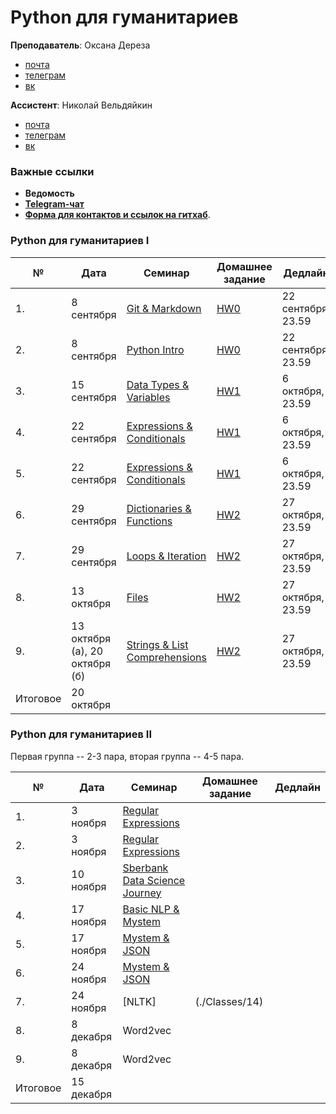 # Python для гуманитариев

**Преподаватель**: Оксана Дереза

* [почта](mailto:oksana.dereza@gmail.com)
* [телеграм](https://t.me/ancatmara)
* [вк](https://vk.com/ancatmara)

**Ассистент**: Николай Вельдяйкин

* [почта](mailto:noveldyaykin@edu.hse.ru)
* [телеграм](https://t.me/NickVeld)
* [вк](https://vk.com/kolabnya)

### Важные ссылки
* **Ведомость** 
* [**Telegram-чат**](https://t.me/joinchat/ADMP3Udx7TaLyTs_801hCA)
* [**Форма для контактов и ссылок на гитхаб**](https://goo.gl/forms/BzgdQbl5URudUXdV2).

### Python для гуманитариев I

|№| Дата | Семинар | Домашнее задание | Дедлайн |
|-|------|---------|------------------|---------|
|1.|8 сентября| [Git & Markdown](./Classes/1)|[HW0](./Homeworks/HW0.md)|22 сентября, 23.59|
|2.|8 сентября|[Python Intro](./Classes/2)|[HW0](./Homeworks/HW0.md)|22 сентября, 23.59|
|3.|15 сентября|[Data Types & Variables](./Classes/3)|[HW1](./Homeworks/HW1.md)|6 октября, 23.59|
|4.|22 сентября|[Expressions & Conditionals](./Classes/4)|[HW1](./Homeworks/HW1.md)|6 октября, 23.59|
|5.|22 сентября|[Expressions & Conditionals](./Classes/4)|[HW1](./Homeworks/HW1.md)|6 октября, 23.59|
|6.|29 сентября|[Dictionaries & Functions](./Classes/5)|[HW2](./Homeworks/HW2.md)|27 октября, 23.59|
|7.|29 сентября|[Loops & Iteration](./Classes/6)|[HW2](./Homeworks/HW2.md)|27 октября, 23.59|
|8.|13 октября|[Files](./Classes/7)|[HW2](./Homeworks/HW2.md)|27 октября, 23.59|
|9.|13 октября (а), 20 октября (б)|[Strings & List Comprehensions](./Classes/8)|[HW2](./Homeworks/HW2.md)|27 октября, 23.59|
|Итоговое|20 октября||||

### Python для гуманитариев II

Первая группа -- 2-3 пара, вторая группа -- 4-5 пара.

|№| Дата | Семинар | Домашнее задание | Дедлайн |
|-|------|---------|------------------|---------|
|1.|3 ноября|[Regular Expressions](./Classes/9-10)|||
|2.|3 ноября|[Regular Expressions](./Classes/9-10)|||
|3.|10 ноября|[Sberbank Data Science Journey](https://sdsj.sberbank.ai/ru/day)|||
|4.|17 ноября|[Basic NLP & Mystem](./Classes/11)|||
|5.|17 ноября|[Mystem & JSON](./Classes/12)|||
|6.|24 ноября|[Mystem & JSON](./Classes/12)|||
|7.|24 ноября|[NLTK]|(./Classes/14)||
|8.|8 декабря|Word2vec||
|9.|8 декабря|Word2vec|||
|Итоговое|15 декабря||||
